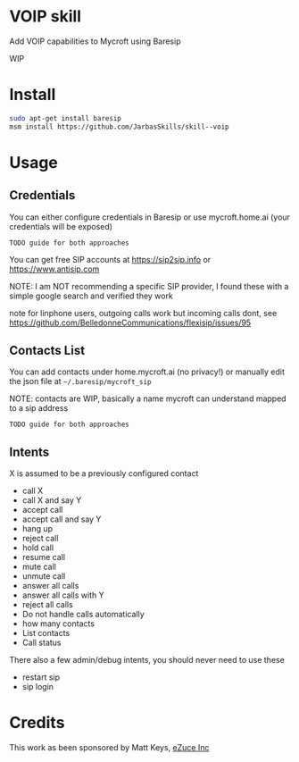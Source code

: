 # VOIP skill

Add VOIP capabilities to Mycroft using Baresip

WIP

# Install

```bash
sudo apt-get install baresip
msm install https://github.com/JarbasSkills/skill--voip
```

# Usage

## Credentials

You can either configure credentials in Baresip or use mycroft.home.ai (your credentials will be exposed)

    TODO guide for both approaches

You can get free SIP accounts at https://sip2sip.info or https://www.antisip.com

NOTE: I am NOT recommending a specific SIP provider, I found these with a simple google search and verified they work

note for linphone users, outgoing calls work but incoming calls dont, see https://github.com/BelledonneCommunications/flexisip/issues/95

## Contacts List

You can add contacts under home.mycroft.ai (no privacy!) or manually edit the json file at ```~/.baresip/mycroft_sip```

NOTE: contacts are WIP, basically a name mycroft can understand mapped to a sip address

    TODO guide for both approaches

## Intents

X is assumed to be a previously configured contact

- call X
- call X and say Y
- accept call
- accept call and say Y
- hang up
- reject call
- hold call
- resume call
- mute call
- unmute call
- answer all calls
- answer all calls with Y
- reject all calls
- Do not handle calls automatically
- how many contacts
- List contacts
- Call status

There also a few admin/debug intents, you should never need to use these

- restart sip
- sip login


# Credits

This work as been sponsored by Matt Keys, [eZuce Inc](https://ezuce.com/)